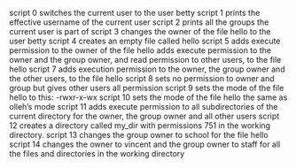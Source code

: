 script 0 switches the current user to the user betty
script 1 prints the effective username of the current user
script 2 prints all the groups the current user is part of
script 3 changes the owner of the file hello to the user betty
script 4 creates an empty file called hello
script 5 adds execute permission to the owner of the file hello
adds execute permission to the owner and the group owner, and read permission to other users, to the file hello
script 7 adds execution permission to the owner, the group owner and the other users, to the file hello
script 8 sets no permission to owner and group but gives other users all permission
script 9 sets the mode of the file hello to this: -rwxr-x-wx
script 10 sets the mode of the file hello the same as olleh’s mode
script 11 adds execute permission to all subdirectories of the current directory for the owner, the group owner and all other users
script 12 creates a directory called my_dir with permissions 751 in the working directory.
script 13 changes the group owner to school for the file hello
script 14 changes the owner to vincent and the group owner to staff for all the files and directories in the working directory
